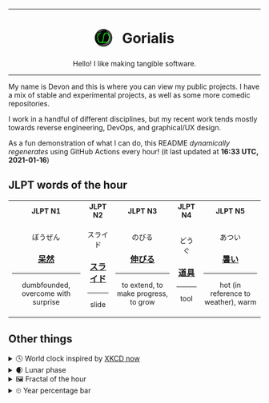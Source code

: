 ***

<h1 align="center">
<sub>
    <img src="readme/resources/avatar.png" height="36">
</sub>
&nbsp;
Gorialis
</h1>
<p align="center">
Hello! I like making tangible software.
</p>

***

My name is Devon and this is where you can view my public projects. I have a mix of stable and experimental projects, as well as some more comedic repositories.

I work in a handful of different disciplines, but my recent work tends mostly towards reverse engineering, DevOps, and graphical/UX design.

As a fun demonstration of what I can do, this README *dynamically regenerates* using GitHub Actions every hour! (it last updated at **16:33 UTC, 2021-01-16**)

<h2>JLPT words of the hour</h2>
<table>
    <tr>
        <th>JLPT N1</th>
        <th>JLPT N2</th>
        <th>JLPT N3</th>
        <th>JLPT N4</th>
        <th>JLPT N5</th>
    </tr>
    <tr>
        <td>
            <p align="center">ぼうぜん</p>
            <h3 align="center"><b><a href="https://jisho.org/search/%E5%91%86%E7%84%B6">呆然</a></b></h3>
            <hr>
            <p align="center">dumbfounded,<wbr> overcome with surprise</p>
        </td>
        <td>
            <p align="center">スライド</p>
            <h3 align="center"><b><a href="https://jisho.org/search/%E3%82%B9%E3%83%A9%E3%82%A4%E3%83%89">スライド</a></b></h3>
            <hr>
            <p align="center">slide</p>
        </td>
        <td>
            <p align="center">のびる</p>
            <h3 align="center"><b><a href="https://jisho.org/search/%E4%BC%B8%E3%81%B3%E3%82%8B">伸びる</a></b></h3>
            <hr>
            <p align="center">to extend,<wbr> to make progress,<wbr> to grow</p>
        </td>
        <td>
            <p align="center">どうぐ</p>
            <h3 align="center"><b><a href="https://jisho.org/search/%E9%81%93%E5%85%B7">道具</a></b></h3>
            <hr>
            <p align="center">tool</p>
        </td>
        <td>
            <p align="center">あつい</p>
            <h3 align="center"><b><a href="https://jisho.org/search/%E6%9A%91%E3%81%84">暑い</a></b></h3>
            <hr>
            <p align="center">hot (in reference to weather),<wbr> warm</p>
        </td>
    </tr>
</table>

<h2>Other things</h2>
<details>
<summary>🕓  World clock inspired by <a href="https://xkcd.com/now">XKCD now</a></summary>

> <img src="generated/now.png" width="512">

</details>
<details>
<summary>🌒 Lunar phase</summary>

The moon is approximately 13.83% through its phase (Waxing Crescent).

</details>
<details>
<summary>&#x1f5bc; Fractal of the hour</summary>

> <img src="generated/fractal.png" width="512">

</details>
<details>
<summary>&#x23f2; Year percentage bar</summary>
<pre><code>2021 [▁▁▁▁▁▁▁▁▁▁▁▁▁▁▁▁▁▁▁▁] 4.30%</code></pre>
</details>
